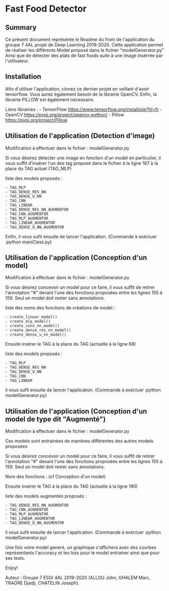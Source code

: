 # Fast Food Detector

## Summary
Ce présent document représente le Readme du front de l'application du groupe 7 4AL projet de Deep Learning 2019-2020.
Cette application permet de réaliser les différents Model proposé dans le fichier "modelGenerator.py"
Ainsi que de détecter des plats de fast foods suite à une image insérrée par l'utilisateur.

## Installation

Afin d'utiliser l'application, clonez ce dernier projet en veillant d'avoir tensorflow.
Vous aurez également besoin de la librairie OpenCV.
Enfin, la librairie PILLOW est également nécessaire.

Liens librairies : 
    - TensorFlow https://www.tensorflow.org/install/pip?hl=fr
    - OpenCV     https://pypi.org/project/opencv-python/
    - Pillow     https://pypi.org/project/Pillow

## Utilisation de l'application (Detection d'image)

Modification à effectuer dans le fichier : modelGenerator.py

Si vous  désirez détecter une image en fonction d'un model en particulier, il vous suffit d'insérer l'un des tag proposé dans le fichier à la ligne 167
à la place du TAG actuel (TAG_MLP)

liste des models proposés :

    - TAG_MLP
    - TAG_DENSE_RES_NN
    - TAG_DENSE_U_NN
    - TAG_CNN
    - TAG_LINEAR
    - TAG_DENSE_RES_NN_AUGMENTOR
    - TAG_CNN_AUGMENTOR
    - TAG_MLP_AUGMENTOR
    - TAG_LINEAR_AUGMENTOR
    - TAG_DENSE_U_NN_AUGMENTOR

 Enfin, il vous sufit ensuite de lancer l'application. (Commande à exéctuer :python mainClass.py)
 
 ## Utilisation de l'application (Conception d'un model)
 
 Modification à effectuer dans le fichier : modelGenerator.py
 
 Si vous désirez concevoir un model pour ce faire, il vous suffit de retirer l'annotation "#" devant l'une des fonctions proposées entre les lignes 155 à 159.
 Seul un model doit rester sans annotations.
 
 liste des noms des fonctions de créations de model :
 
    - create_linear_model()
    - create_mlp_model()
    - create_conv_nn_model()
    - create_dense_res_nn_model()
    - create_dense_u_nn_model()
 
 Ensuite insérer le TAG à la place du TAG (actuelle à la ligne 68)
 
 
 liste des models proposés :
 
    - TAG_MLP
    - TAG_DENSE_RES_NN
    - TAG_DENSE_U_NN
    - TAG_CNN
    - TAG_LINEAR
 
 il vous sufit ensuite de lancer l'application. (Commande à exéctuer :python modelGenerator.py)
 
  ## Utilisation de l'application (Conception d'un model de type dit "Augmenté")
 
 Modification à effectuer dans le fichier : modelGenerator.py
 
 Ces models sont entrainées de manières différentes des autres models proposées
 
 Si vous désirez concevoir un model pour ce faire, il vous suffit de retirer l'annotation "#" devant l'une des fonctions proposées entre les lignes 155 à 159.
 Seul un model doit rester sans annotations.
 
 Nom des fonctions : (cf Conception d'un model)
 
 Ensuite insérer le TAG à la place du TAG (actuelle à la ligne 190)
 
 liste des models augmentés proposés :
 
    - TAG_DENSE_RES_NN_AUGMENTOR
    - TAG_CNN_AUGMENTOR
    - TAG_MLP_AUGMENTOR
    - TAG_LINEAR_AUGMENTOR
    - TAG_DENSE_U_NN_AUGMENTOR
 
 il vous sufit ensuite de lancer l'application. (Commande à exéctuer :python modelGenerator.py)
 
 Une fois votre model generé, un graphique s'affichera avec des courbes représentants l'accuracy et les loss pour le model entrainer ainsi que pour ses tests.


 Enjoy!
 
 Auteur : Groupe 7 ESGI 4AL 2019-2020 (ALLOU John, GHALEM Marc, TRAORE Djadji, CHATELIN Joseph).
